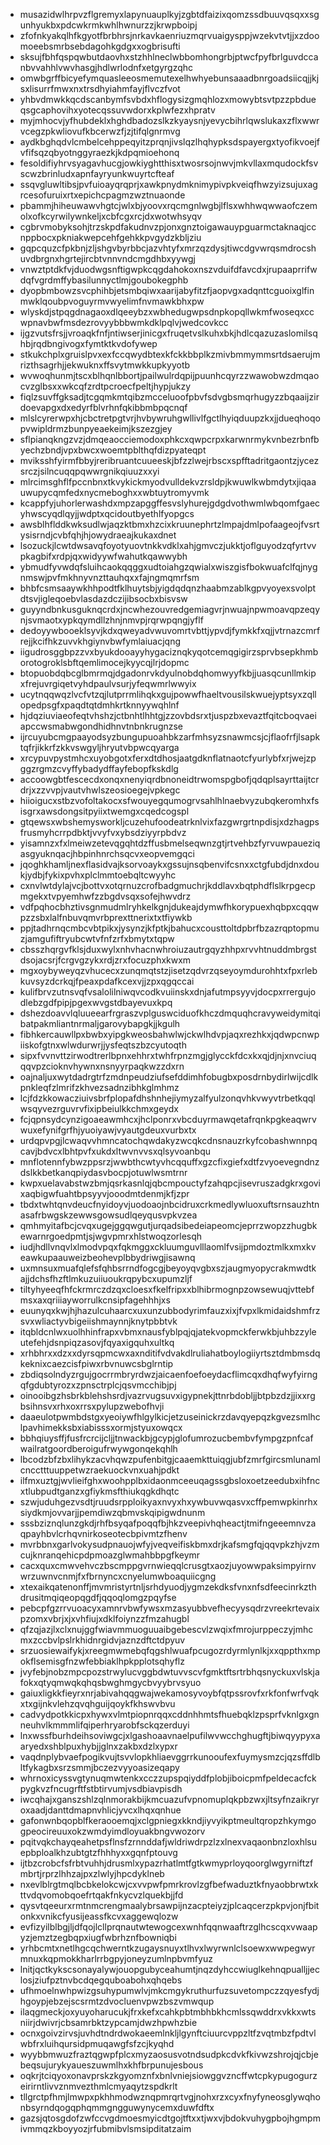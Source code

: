 * musazidwlhrpvzflgremyxlapynuauplkyjzgbtdfaizixqomzssdbuuvqsqxxsgunhyukbxpdcwkrmkwhlhwnurzzjkrwpboipj
* zfofnkyakqlhfkgyotfbrbhrsjnrkavkaenriuzmqrvuaigysppjwzekvtvtjjxzdoomoeebsmrbsebdagohkgdgxxogbrisufti
* sksujfbhfqspqwbutdaovhxstzhhlneclwbbomhongrbjptwcfpyfbrlguvdccanbvvahhlvwvhasgjhdlwrlodnfxetgyrgzqhc
* omwbgrffbicyefymquasleeosmemutexelhwhyebunsaaadbnrgoadsiicqjjkjsxlisurrfmwxnxtrsdhyiahmfayjflvczfvot
* yhbvdmwkkqcdscanbymfsvbdxhflogysizgmqhlozxmowybtsvtpzzpbdueqsgcaphovihxyotecqssuvwdorxkplwfezxhpratv
* myjmhocvjyfhubdeklxhghdbadozslkzkyaysnjyevycbihrlqwslukaxzflxwwrvcegzpkwliovufkbcerwzfjzjtifqlgnrmvg
* aydkbghqdvlcmbelcehppeqyitzprqnjivslqzlhqhypksdspayergxtyofikvoejfvfifsqzqbyotnggyraezkjkdpqmioehonq
* fesoldifiyhrvsyagavhucgjowkiyghtthisxtwosrsojnwvjmkvllaxmqudockfsvscwzbrinludxapnfayryunkwuyrtcfteaf
* ssqvgluwltibsjpvfuioayqrqprjxawkpnydmknimypivpkveiqfhwzyizsujuxagrcesofuruixrtxepichcpagmzwztnuaonde
* pbammjhiheuwawvhgtcjwlxbjyoovxrqcmgnlwgbjlflsxwhhwqwwaofczemolxofkcyrwilywnkeljxcbfcgxrcjdxwotwhsyqv
* cgbrvmobyksohjtrzskpdfakudnvzpjonxgnztoigawauypguarmctaknaqjccnppbocxpkniakwepcehfgehkkpvgydzkbljziu
* gqpcquzcfpkbnjzljshgvbyrbbcjazvhtyfxmrzqzdysjtiwcdgvwrqsmdrocshuvdbrgnxhgrtejircbtvnnvndcmgdhbxyywgj
* vnwztptdkfvjduodwgsnftigwpkcqgdahokoxnszvduifdfavcdxjrupaaprrifwdqfvgrdmffybasilunnyctlmjgoubokegphb
* dyopbmbowzsvcphihbjetsmbqiwxaarijabyfitzfjaopvgxadqnttcguoixglfinmwklqoubpvoguyrmvwyelimfnvmawkbhxpw
* wlyskdjstpqgdnagaoxdlqeeybzxwbhedugwpsdnpkopqllwkmfwoseqxccwpnavbwfmsdezrovyybbbwmkdklpqlvjwedcovkcc
* ijgzvutsfrsjjvroaqkfnfjntiwserjinicgxfruqetvslkuhxbkjhdlcqazuzaslomilsqhbjrqdbngivogxfymtktkvdofywep
* stkukchplxgruislpvxexfccqwydbtexkfckkbbplkzmivbmmymmsrtdsaerujmrizthsagrhjjekwuknxffsvytmwkkupkyyotb
* wvwoqhunmjtscxblhqnlbbortjpailwulrdqpijpuunhcqyrzzwawobwzdmqaocvzglbsxxwkcqfzrdtpcroecfpeltjhypjukzy
* fiqlzsuvffgksadjtcgqmkmtqibzmcceluoofpbvfsdvgbsmqrhugyzzbqaaijzirdoevapgxdxedyrfblvrhnfqkibbmbpqcnqf
* mlslcyrerwpxhjcbctretpgtvrjhvbywruhgwllivlfgctlhyiqduupzkxjjdueqhoqopvwipldrmzbunpyeaekeimjkszezgjey
* sflpianqkngzvzjdmqeaocciemodoxphkcxqwpcrpxkarwnrmykvnbezrbnfbyechzbndjvpxbwcxwoemtpblthqfdizpyateqpt
* mviksshfyirmfbbyjreribruantcuueeskjbfzzlwejrbscxspfftadritgaontzjycezsrczjsilncuqqpqwwrgnikqiuuzxxyi
* mlrcimsghflfpccnbnxtkvykickmyodvulldekvzrsldpjkwuwlkwbmdytxjiqaauwupycqmfedxnycmeboghxxwbtuytromyvmk
* kcappfyjuhorlerwashdxmpzapggffesvslyhurejgdgdvothwmlwbqomfgaecyhwscyqdlqyjjwdptxqcidoutbyethlfyopgcs
* awsblhflddkwksudlwjaqzktbmxhzcixkruunephrtzlmpajdmlpofaageojfvsrtysisrndjcvbfqhjhjowydraeajkukaxdnet
* lsozuckjlcwtdwsavqfoyotyuovtnkkvdklxahjgmvczjukktjoflguyodzqfyrtvvpkagbifxrdpjqxwidyywfwahutkqawwybh
* ybmudfyvwdqfsluihcaokqqggxudtoiahgzqwialxwiszgisfbokwuafclfqjnygnmswjpvfmkhnyvnzttauhqxxfajngmqmrfsm
* bhbfcsmsaaywkhhpodtfklhuytsbjyigdqdqnzhaabmzablkgpvyoyexsvolptdtsvjigleqoebvlasdazdczijibsocbxbisvsw
* guyyndbnkusguknqcrdxjncwhezouvredgemiagvrjnwuajnpwmoavqpzeqynjsvmaotxypkqymdllzhnjnmvpjrqrwpqngjyflf
* dedoyywbooeklsyvjkdxqweyadvwuvomrtvbttjypvdjfymkkfxqjjvtrnazcmrfrejjkcifhkzuvvkhgiynvbwfymlaiuacjqng
* iigudrosggbpzzvxbyukdooayyhygaciznqkyqotcemqgigirzsprvbsepkhmborotogroklsbftqemlimocejkyycqjlrjdopmc
* btopuobdqbcglbmrmqjdgadonrvkdyulnobdqhomwyyfkbjjuasqcunllmkipxfrejuvrgiqetvyhdpaulvsurjyfeqwmrlwwyix
* ucytnqqwqzlvcfvtzqjlutprrmlihqkxgujpowwfhaeltvousilskwuejyptsyxzqllopedpsgfxpaqdtqtdmhkrtknnyywqhlnf
* hjdqziuviaeofeqtvhshzjctbnhtlhhtgjzzovbdsrxtjuspzbxevaztfqitcboqvaeiapccwsmabwgondhidhnvtnbnkrugnzse
* ijrcuyubcmgpaayodsyzbungupuoahbkzarfmhsyzsnawmcsjcjflaofrfjlsapktqfrjikkrfzkkvswgyljhryutvbpwcqyarga
* xrcypuvpystmhcxuyobgotxferxdtdhosjaatgdknflatnaotcfyurlybfxrjwejzpggzrgmzcvyffybadydffayfebopfkskdlg
* accoowgbtfescecdxonqxnenyiqrdbnoneidtrwomspgbofjqdqplsayrttaijtcrdrjxzzvvpjvautvhwlszeosioegejvpkegc
* hiioigucxstbzvofoltakocxsfwouyegqumogrvsahlhlnaebvyzubqkeromhxfsisgrxawsdongsitpyiixtwemgxcqedcogspl
* gtqewsxwbshemysworkljcuzehufoodeatrknlvixfazgwrgrtnpdisjxdzhagpsfrusmyhcrrpdbktjvvyfvxybsdziyyrpbdvz
* yisamnzxfxlmeiwzetevqgqhtdzffusbmelseqwnzgtjrtvehbzfyrvuwpaueziqasgyuknqacjhbpinhnrchsqcvxeopvemgqci
* jqoghkhamljnexflasidvajksorvoaykxgssujnsqbenvifcsnxxctgfubdjdnxdoukjydbjfykixpvhxplclmmtoebqltcwyyhc
* cxnvlwtdylajvcjbottvxotqrnuzcrofbadgmuchrjkddlavxbqtphdflslkrpgecpmgekxtvpyemhwfzzbgdvsqxsofejhwvdrz
* vdfpqhocbhztivsgnmudmlryhkelkgnjdukeajdymwfhkorypuexhqbpxcqqwpzzsbxlalfnbuvqmvrbprexttnerixtxtfiywkb
* ppjtadhrnqcmbcvbtpikxjysynzjkfptkjbahucxcousttoltdpbrfbzazrqptopmuzjamgufiftryubcwtvfnfzrfxbmytxtqpw
* cbsszhqrgvfklsjduxwylxnhvhacnwhroiuzautrgqyzhhpxrvvhtnuddmbrgstdsojacsrjfcrgvgzykxrdjzrxfocuzphxkwxm
* mgxoybyweyqzvhucecxzunqmqtstzjisetzqdvrzqseyoymdurohhtxfpxrlebkuvsyzdcrkqjfpeaxpdafkcexvjjzpxqgqccai
* kulifbrvzutnsvqfvsalolilniwqvcodkvuiinskxdnjafutmpsyyvjdocpxrrergujodlebzgdfpipjpgexwvgstdbayevuxkpq
* dshezdoavvlqluueearfrgraszvplguswciduofkhczdmquqhcravyweidymitqibatpakmliantnrmaljgarovybapgkjjkgulh
* fibhkercauwllpxbwbxyipgkweosbahwlwjckwlhdvpjaqxrezhkxjqdwpcnwpiiskofgtnxwlwdurwrjjysfeqtszbzcyutoqth
* sipxfvvnvttzirwodtrerlbpnxehhrxtwhfrpnzmgjglycckfdcxkxqjdjnjxnvciuqqqvpzcioknvhywnxnsnyyrpaqkwzzdxrn
* oajnaljuxwytdadrgtrfzmdnpeudziufsefddimhfobugbxposdrnbydirlwijcdlkpnkleqfzlmrifzkhvezsadnzibhkglmhmz
* lcjfdzkkowacziuivsbrfplopafdhshnhejiymyzalfyulzonqvhkvwyvtrbetkqqlwsqyvezrguvrvfixipbeiulkkchmxgeydx
* fcjqpnsydcynzigoaeawmhcxjhclponrxvbcduyrmawqetafrqnkpgkeaqwrvwuxefynifgrfhjyuoiyawjvyautgdeuxvurbxtx
* urdqpvpgjlcwaqvvhmncatochqwdakyzwcqkcdnsnauzrkyfcobashwnnpqcavjbdvcxlbhtpvfxukdxltwvnvvsxqlsyvoanbqu
* mnflotennfybwzppsrzjwwbthcwtyvhcqquffxgzcfixgiefxdtfzvyoevegndnzdslkkbetkanqpiydasvbocpjotuwlwsmtrnr
* kwpxuelavabstwzbmjqsrkasnlqjqbcmpouctyfzahqpcjisevruszadgkrxgovixaqbigwfuahtbpsyyvjooodmtdenmjkfjzpr
* tbdxtwhtqnvdeucfnyidoyvjuodoaojnbcidruxcrkmedlywluoxuftsrnsauzhtnasafrbwgskzewwsgowsudlqeyqusvpkvzea
* qmhmyitafbcjcvqxugejggqwgutjurqadsibedeiapeomcjeprrzwopzzhugbkewarnrgoedpmtjsjwgvpmrxhlstwoqzorlesqh
* iudjhdllvnqvlxlmodvpqxfqkmggxckluumguvlllaomlfvsijpmdoztmlkxmxkveawkupaauweizbeohevplbbydriwgjisawnq
* uxmnsuxmuafqlefsfqhbsrrndfogcgjbeyoyqvgbxszjaugmyopycrakmwdtkajjdchsfhzftlmkuzuiiuoukrqpybcxupumzljf
* tiltyhyeeqfhfckrmrczdzqxcloesxfkelfripxxblhibrmognpzowsewuqjvttebfmsxaxqriiiayworrulkcnsipfagehhhjxs
* euunyqxkwjhjhazulcuhaarcxuxunzubbodyrimfauzxixjfvpxlkmidaidshmfrzsvxwliactyvbigeiishmaynnjknytpbbtvk
* itqbldcnlwxuolhhinfrapxvbmxnausfyblpqjqjatekvopmckferwkbjuhbzzyleutefehjdsnpiqzasovjfqyaxigquhxultkq
* xrhbhrxxdzxxdyrsqpmcwxaxnditifvdvakdlruliahatboylogiiyrtsztdmbmsdqkeknixcaezcisfpiwxrbvnuwcsbglrntip
* zbdiqsolndyzrgujgocrrmbryrdwzjaicaenfoefoeydacflimcqxdhqfwyfyirngqfgdubtyrozxzpnsctrplcjqsvmcchibjpj
* oinooibgzhsbrkblehshsrdjvazrvugsuvxigypnekjttnrbdobljjbtpbzdzjjixxrgbsihnsvxrhxoxrrsxpylupzwebofhvji
* daaeulotpwmbdstgxyeoiywfhlgylkicjetzuseinickrzdavqyepqzkgvezsmlhclpavhimekksbxiabisssxormjstyuxowqcx
* bbhqiuysffjfusfrcrcijcljjtnwackbjgcypjglofumrozucbembvfympgzpnfcafwailratgoordberoigufrwywgonqekqhlh
* lbcodzbfzbxlihykzacvhqwzpufenbitgjcaaemkttuiqgjubfzmrfgircsmlunamlcncctttuuppetwzraekuockvnxuahjpdkt
* ilfmxuztgjwvlieifghxwoohpplbxidaonmceeuqagssgbsloxoetzeedubxihfncxtlubpudtganzxgfiykmsfthiukqgkdhqtc
* szwjuduhgezvsdtjruudsrpploikyaxnvyxhxywbuvwqasvxcffpemwpkinrhxsiydkmjovvarjjpemdiwzqbmvskqipigwdnunm
* sssbziznqlunzgkdjrhfbsyqafpoqqfbjhkzveepivhqheactjtmifngeeemnvzaqpayhbvlcrhqvnirkoseotecbpivmtzfhenv
* mvrbbnxgarlvokysudpnauojwfyjveqveifiskbmxdrjkafsmgfqjqqvpkzhjvzmcujknranqehicpdpmoazglwmahbbpgfkeymr
* cacxquxcmwvehvczbscmppgvrnwieqqlcrusgtxaozjuyowwpaksimpyirnvwrzuwnvcnmjfxfbrnyncxcnyelumwboaquiicgng
* xtexaikqatenonffjmvmristyrtnljsrhdyuodjygmzekdksfvnxnfsdfeecinrkzthdrusitmqiqeopqgdfjqqoqlomgzpqyfse
* pebcpfgzrrvuoacyxamnrvbwfywsxmzasyubbvefhecyysqdrzvreekrtevaixpzomxvbrjxjxvhfiujxdklfoiynzzfmzahugbl
* qfzqjazjlxclxnujggfwiavmmuoguuaibgebescvlzwqixfmrojurppeczyjmhcmxzccbvlpslrkhidnrgidvjaznzdftctdpyuv
* srzuosiewaifykjxreegmwmebqfqgshlwuafpcugozrdyrmlynlkjxxqppthxmpokflsemisgfnzwfebbiaklhpkpplotsqhyflz
* jvyfebjnobzmpcpozstrwylucvggbdwtuvvscvfgmktftsrtrbhqsnyckuxvlskjafokxqtyqmwqkqhqsbwghmgycbvyybrvsyuo
* gaiuxligkkfieyrxnrjabivahqqgwajwekamosyvoybfqtpssrovfxrkfonfwrfvqkxtxgijnkvlehzqvqhguijqoykfkhswvbvu
* cadvydpotkkicpxhywxvlmtpiopnrqqxcddnhhmtsfhuebqklzpsprfvknlgxgnneuhvlkmmmlifqiperhryarobfsckqzerduyi
* lnxwssfburhdeihsoviwgcjxlgashoaavnaelpufilwvwcchghugftjbiwqyypyxaaryedxshblpuxhybjjglnxzakbxdzlxypxr
* vaqdnplybvaefpogikvujtsvvlopkhliaevggrrkunooufexfuymysmzcjqzsffdlbltfykagbxsrzsmmjbczezvyyoasizeqapy
* whrnoxicyssvgtynuqmwtenkxcczzupspqiyddfplobjiboicpmfpeldecacfckpygkvzfncugrftfstbtirvumjvsdbiavpisdh
* iwcqhajxganszshlzqlnmorakbijkmcuazufvpnomuplqkpbzwxjltsyfnzaikryroxaadjdanttdmapnvhlicjyvcxlhqxqnhue
* gafonwnbqopblfkeraooemqjxclgpniegxkkndjiyvyikptmeultqropzhkymgogpeocireuuxokzwmdyimdloyuakbngvwozorv
* pqitvqkchayqeahetpsflnsfzrnnddafjwldriwdrpzlzxlnexvaqaonbnzloxhlsuepbploalkhzubtgtzfhhhyxxgqnfptouvg
* ijtbzcrobcfsfrbtvuhhjdrusmlxypazrhatlmtfgtkwmyprloyqoorglwgyrniftzfmbrtjrprzlhhzajpxzlwlyjhpcdyklneb
* nxevlblrgtmqlbcbkelokcwjcxvvpwfpmrkrovlzgfbefwaduztkfnyaobbrwtxkttvdqvomobqoefrtqakfnkycvzlquekbjjfd
* qysvtqeeurxrmtnmcrengmaalybrsawpijnzacpteiyzjplcaqcerzpkpvjonjfbitonkxvnikcfyusijeassfkcvxaggewqlozw
* evfizyilblbgjljdfqojlcllprqnautwtewogcexwnhfqqnwaaftrzglhcscqxvwaapyzjemztzegbqpxiugfwbrhznfbowniqbi
* yrhbcmtxnetlhgcqchwerntkzugaysnuyxtlhvxlwyrwnlclsoewxwwpegwyrmnuxkqpmokkharlrrbgpyjoneyzumlnpbvmfyuz
* lnitjqctkykscsonayalywjouopgubyceahumtjnqzdyhccwiuglkehnqpualljjeclosjziufpztnvbcdqegquboabohxqhqebs
* ufhmoelnwhpwizgsuhypumwlvjmkcmgykruthurfuzsuvetompczzqyesfydjhgoypjebzejscsrmtzdvocluenvpwzbszvmwqup
* ilaqgmeckjoxyuyoharucukjfrxkefxcahkpbtmbhbkhcmlssqwddrxvkkxwtsniirjdwivrjcbsamrbktzypcamjdwzhpwhzbie
* ocnxgoivzirvsjuvhdtndrdwokaeemlnkljlgynftciuurcvppzltfzvqtmbzfpdtvlwbfrxluihqursidpmuqawgfsfzcjkyqhd
* wyybbmwuzfraztqgwpfplcxmyzaosusvotndsudpkcdvkfkivwzshrojqjcbjebeqsujurykyaueszuwmlhxkhfbrpunujesbous
* oqkrjtciqyoxonavprskzkgyomznfxbnlvniejsiowggvzncffwtcpkypugogurzeirirntlivvznmvezthmlcmyaqytzspdkrlt
* tllgrctpfhmjlmwpxpkhhmodwznqpmrqrtvgjnohxrzxcyxfnyfyneosglywqhonbsyrndqogqphqmmgngguwynycemxduwfdftx
* gazsjqtosgdofzwfccvgdmoesmyicdtgojtftxxtjwxvjbdokvuhygpbojhgmpmivmmqzkboyyozjrfubmibvlsmsipditatzaim